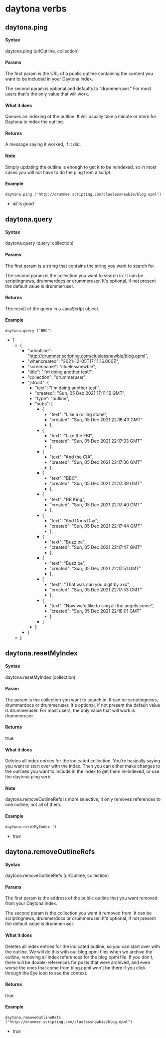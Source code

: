 
# daytona verbs
## daytona.ping
#### Syntax
daytona.ping (urlOutline, collection)

#### Params
The first param is the URL of a public outline containing the content you want to be included in your Daytona index.

The second param is optional and defaults to "drummeruser." For most users that's the only value that will work.

#### What it does
Queues an indexing of the outline. It will usually take a minute or more for Daytona to index the outline. 

#### Returns
A message saying it worked, if it did. 

#### Note
Simply updating the outline is enough to get it to be reindexed, so in most cases you will not have to do the ping from a script.

#### Example
`daytona.ping ("http://drummer.scripting.com/cluelessnewbie/blog.opml")`

- *all is good*

## daytona.query
#### Syntax
daytona.query (query, collection)

#### Params
The first param is a string that contains the string you want to search for.

The second param is the collection you want to search in. It can be scriptingnews, drummerdocs or drummeruser.  It's optional, if not present the default value is drummeruser.

#### Returns
The result of the query in a JavaScript object.

#### Example
`daytona.query ("BBC")`

 * [
     * {
         * "urloutline": "http://drummer.scripting.com/cluelessnewbie/blog.opml",
         * "whencreated": "2021-12-05T17:11:16.000Z",
         * "screenname": "cluelessnewbie",
         * "title": "I'm doing another test!",
         * "collection": "drummeruser",
         * "jstruct": {
             * "text": "I'm doing another test!",
             * "created": "Sun, 05 Dec 2021 17:11:16 GMT",
             * "type": "outline",
             * "subs": [
                 * {
                     * "text": "Like a rolling stone",
                     * "created": "Sun, 05 Dec 2021 22:16:43 GMT"
                     * },
                 * {
                     * "text": "Like the FBI",
                     * "created": "Sun, 05 Dec 2021 22:17:33 GMT"
                     * },
                 * {
                     * "text": "And the CIA",
                     * "created": "Sun, 05 Dec 2021 22:17:36 GMT"
                     * },
                 * {
                     * "text": "BBC",
                     * "created": "Sun, 05 Dec 2021 22:17:39 GMT"
                     * },
                 * {
                     * "text": "BB King",
                     * "created": "Sun, 05 Dec 2021 22:17:40 GMT"
                     * },
                 * {
                     * "text": "And Doris Day",
                     * "created": "Sun, 05 Dec 2021 22:17:44 GMT"
                     * },
                 * {
                     * "text": "Buzz be",
                     * "created": "Sun, 05 Dec 2021 22:17:47 GMT"
                     * },
                 * {
                     * "text": "Buzz be",
                     * "created": "Sun, 05 Dec 2021 22:17:51 GMT"
                     * },
                 * {
                     * "text": "That was can you digit by xxx",
                     * "created": "Sun, 05 Dec 2021 22:17:53 GMT"
                     * },
                 * {
                     * "text": "Now we'd like to sing all the angels come",
                     * "created": "Sun, 05 Dec 2021 22:18:01 GMT"
                     * }
                 * ]
             * }
         * }
     * ]

## daytona.resetMyIndex
#### Syntax
daytona.resetMyIndex (collection)

#### Param
The param is the collection you want to search in. It can be scriptingnews, drummerdocs or drummeruser. It's optional, if not present the default value is drummeruser. For most users, the only value that will work is drummeruser. 

#### Returns
true

#### What it does
Deletes all index entries for the indicated collection. You're basically saying you want to start over with the index. Then you can either make changes to the outlines you want to include in the index to get them re-indexed, or use the daytona.ping verb. 

#### Note
daytona.removeOutlineRefs is more selective, it only removes references to one outline, not all of them. 

#### Example
`daytona.resetMyIndex ()`

- *true*

## daytona.removeOutlineRefs
#### Syntax
daytona.removeOutlineRefs (urlOutline, collection)

#### Params
The first param is the address of the public outline that you want removed from your Daytona index.

The second param is the collection you want it removed from. It can be scriptingnews, drummerdocs or drummeruser.  It's optional, if not present the default value is drummeruser.

#### What it does
Deletes all index entries for the indicated outline, so you can start over with the outline. We will do this with our blog.opml files when we archive the outline, removing all index references for the blog.opml file. If you don't, there will be double-references for posts that were archived, and even worse the ones that come from blog.opml won't be there if you click through the Eye icon to see the context. 

#### Returns
true

#### Example
`daytona.removeOutlineRefs ("http://drummer.scripting.com/cluelessnewbie/blog.opml")`

- *true*

